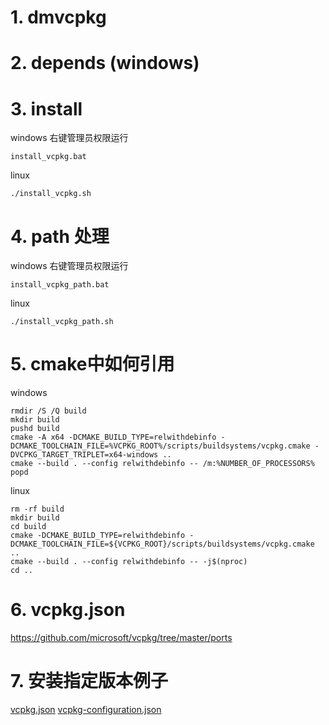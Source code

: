 # 1. dmvcpkg


# 2. depends (windows)

# 3. install
windows 右键管理员权限运行
```
install_vcpkg.bat
```

linux
```
./install_vcpkg.sh
```

# 4. path 处理
windows 右键管理员权限运行
```
install_vcpkg_path.bat
```

linux
```
./install_vcpkg_path.sh
```

# 5. cmake中如何引用
windows
```
rmdir /S /Q build
mkdir build
pushd build
cmake -A x64 -DCMAKE_BUILD_TYPE=relwithdebinfo -DCMAKE_TOOLCHAIN_FILE=%VCPKG_ROOT%/scripts/buildsystems/vcpkg.cmake -DVCPKG_TARGET_TRIPLET=x64-windows ..
cmake --build . --config relwithdebinfo -- /m:%NUMBER_OF_PROCESSORS%
popd
```

linux
```
rm -rf build
mkdir build
cd build
cmake -DCMAKE_BUILD_TYPE=relwithdebinfo -DCMAKE_TOOLCHAIN_FILE=${VCPKG_ROOT}/scripts/buildsystems/vcpkg.cmake ..
cmake --build . --config relwithdebinfo -- -j$(nproc)
cd ..

```

# 6. vcpkg.json

https://github.com/microsoft/vcpkg/tree/master/ports

# 7. 安装指定版本例子

[vcpkg.json](./json/vcpkg.json)
[vcpkg-configuration.json](./json/vcpkg-configuration.json)
